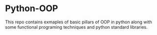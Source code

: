 # Python-OOP
This repo contains exmaples of basic pillars of OOP in python along with some functional programing techniques and python standard libraries.
